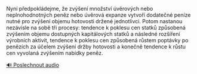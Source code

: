 
Nyní předpokládejme, že zvýšení množství úvěrových nebo neplnohodnotných peněz nebo úvěrová expanze vytvoří dodatečné peníze nutné pro zvýšení objemu hotovosti držené jednotlivci. Potom nastanou nezávisle na sobě tři procesy: tendence k poklesu cen statků způsobená zvýšením objemu dostupných kapitálových statků a následné rozšíření výrobních aktivit, tendence k poklesu cen způsobená růstem poptávky po penězích za účelem zvýšení držby hotovosti a konečně tendence k růstu cen vyvolaná zvýšením nabídky peněz.

[🔊 Poslechnout audio](/data/7-paragraphs/audio/chapter_95/para_001-Nyn-pedpokldejme-e-zven-mnostv-vrovch.mp3)

